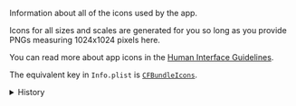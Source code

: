 Information about all of the icons used by the app.

Icons for all sizes and scales are generated for you so long as you provide PNGs
measuring 1024x1024 pixels here.

You can read more about app icons in the
[Human Interface Guidelines](https://developer.apple.com/design/human-interface-guidelines/foundations/app-icons).

The equivalent key in `Info.plist` is
[`CFBundleIcons`](https://developer.apple.com/documentation/bundleresources/information_property_list/cfbundleicons).

<details>
<summary>History</summary>

- [[1.6.0](https://github.com/microsoft/react-native-test-app/releases/tag/1.6.0)]
  Added

</details>
